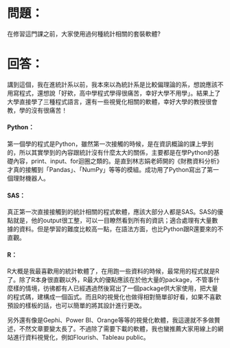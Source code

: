 # 問題：
在修習這門課之前，大家使用過何種統計相關的套裝軟體?
# 回答：
講到這個，我在進統計系以前，我本來以為統計系是比較偏理論的系，想說應該不用寫程式，還想說「好欸，高中學程式學得很痛苦，幸好大學不用學」。結果上了大學直接學了三種程式語言，還有一些視覺化相關的軟體，幸好大學的教授很會教，學的沒有很痛苦！
#### Python：
第一個學的程式是Python，雖然第一次接觸的時候，是在資訊概論的課上學到的，所以其實學到的內容跟統計沒有什麼太大的關係，主要都是在學Python的基礎內容，print、input、for迴圈之類的。是直到林志娟老師開的《財務資料分析》才真的接觸到「Pandas」、「NumPy」等等的模組。成功用了Python寫出了第一個理財機器人。
#### SAS：
真正第一次直接接觸到的統計相關的程式軟體，應該大部分人都是SAS。SAS的優點就是，他的output很工整，可以一目瞭然看到所有的資訊；適合處理有大量數據的資料。但是學習的難度比較高一點，在語法方面，也比Python跟R還要來的不直觀。
#### R：
R大概是我最喜歡用的統計軟體了，在用跑一些資料的時候，最常用的程式就是R了。除了R本身很直觀以外，R最大的優點應該在於他大量的package，不管事什麼樣的情境，彷彿都有人已經遇過然後寫出了一個package供大家使用，把大量的程式碼，建構成一個函式。而且R的視覺化也做得相對簡單卻好看，如果不喜歡預設的樣板的話，也可以簡單的將其設計進行更改。

另外還有像是Gephi、Power BI、Orange等等的視覺化軟體，我這邊就不多做贅述，不然文章要變太長了。不過除了需要下載的軟體，我也蠻推薦大家用線上的網站進行資料視覺化，例如Flourish、Tableau public。